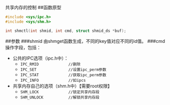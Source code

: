 共享内存的控制
##函数原型
```c
#include <sys/ipc.h>
#include <sys/shm.h>

int shmctl(int shmid, int cmd, struct shmid_ds *buf);
```
##参数
###shmid
由shmget函数生成，不同的key值对应不同的id值。
###cmd
操作字段，包括：
* 公共的IPC选项（ipc.h中）：
  * `IPC_RMID             //删除`
  * `IPC_SET              //设置ipc_perm参数`
  * `IPC_STAT             //获取ipc_perm参数`
  * `IPC_INFO             //如ipcs`
* 共享内存自己的选项（shm.h中）【需要root权限】
  * `SHM_LOCK             //锁定共享内存段`
  * `SHM_UNLOCK           //解锁共享内存段`